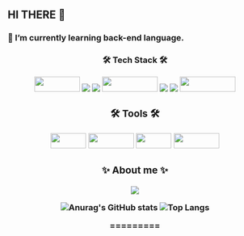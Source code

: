 ## HI THERE 👋
### 🌱 I’m currently learning back-end language.
<div align=center>
<h3>🛠 Tech Stack 🛠</h> 
<p></p>
<p>

 <img src= "https://img.shields.io/badge/java-%23ED8B00.svg?style=for-the-badge&logo=java&logoColor=white" width="90" height="30"/>
<!-- <img src= "https://img.shields.io/badge/spring-%236DB33F.svg?style=for-the-badge&logo=spring&logoColor=white" width="100" height="30"/> -->
 <img src="https://img.shields.io/badge/Springboot-6DB33F?style=for-the-badge&logo=Springboot&logoColor=white">
 <img src="https://img.shields.io/badge/gradle-02303A?style=for-the-badge&logo=gradle&logoColor=white">
<img src="https://img.shields.io/badge/javascript-F7DF1E?style=for-the-badge&logo=javascript&logoColor=black" width="110" height="30"/> 
  <img src="https://img.shields.io/badge/python-3670A0?style=for-the-badge&logo=python&logoColor=FF9E0F">
  <img src="https://img.shields.io/badge/html5-E34F26?style=for-the-badge&logo=html5&logoColor=white">

<img src= "https://img.shields.io/badge/IntelliJIDEA-000000.svg?style=for-the-badge&logo=intellij-idea&logoColor=white" width="110" height="30"/>
  <p>
<div align=center>
  
<h3>🛠 Tools 🛠</h> 
  <p></p>
  <p>
  <img src= "https://img.shields.io/badge/AWS-%23FF9900.svg?style=for-the-badge&logo=amazon-aws&logoColor=white" width="70" height="30"/>
<img src= "https://img.shields.io/badge/Slack-4A154B?style=for-the-badge&logo=slack&logoColor=white" width="90" height="30"/>
<img src= "https://img.shields.io/badge/git-%23F05033.svg?style=for-the-badge&logo=git&logoColor=white" width="70" height="30"/>
<img src= "https://img.shields.io/badge/github-%23121011.svg?style=for-the-badge&logo=github&logoColor=white" width="90" height="30"/>
  
  <h3 align="center">✨ About me ✨ </h3>
<p align="center" float="left">
 


<a href="https://bigtyno.tistory.com/"><img src="https://img.shields.io/badge/Tistory-FFB80B?style=flat-square&logo=Tistory&logoColor=white&link=?hl=ko"/></a>
 
 ![Anurag's GitHub stats](https://github-readme-stats.vercel.app/api?username=bigtyno931128&show_icons=true&theme=tokyonight) 
 ![Top Langs](https://github-readme-stats.vercel.app/api/top-langs/?username=bigtyno931128&layout=compact&theme=tokyonight)
  
=========
